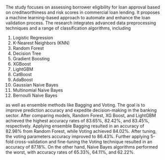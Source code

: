 The study focuses on assessing borrower eligibility for loan approval based on creditworthiness and risk scores in commercial loan lending. It proposes a machine learning-based approach to automate and enhance the loan validation process. The research integrates advanced data preprocessing techniques and a range of classification algorithms, including
 1. Logistic Regression
 2.  K-Nearest Neighbors (KNN)
 3.  Random Forest
 4.  Decision Tree
 5.  Gradient Boosting
 6.  XGBoost
 7.  LightGBM
 8.  CatBoost
 9.  AdaBoost
 10.  Gaussian Naive Bayes
 11.  Multinomial Naive Bayes
 12.  Bernoulli Naive Bayes
     
as well as ensemble methods like Bagging and Voting. The goal is to improve prediction accuracy and expedite decision-making in the banking sector. After comparing models, Random Forest, XG Boost, and LightGBM achieved the highest accuracy rates of 83.65%, 82.42%, and 83.45%, respectively. Applying ensemble Bagging resulted in an accuracy of 82.98% from Random Forest, while Voting achieved 84.02%. After tuning, the voting parameters accuracy improved to 86.43%. Further applying 5-fold cross-validation and fine-tuning the Voting technique resulted in an accuracy of 87.18%. On the other hand, Naive Bayes algorithms performed the worst, with accuracy rates of 65.33%, 64.11%, and 62.22%.
